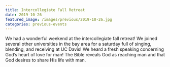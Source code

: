 ```yaml
---
title: Intercollegiate Fall Retreat 
date: 2019-10-26    
featured_image: /images/previous/2019-10-26.jpg
categories: previous-events
---
```

We had a wonderful weekend at the intercollegiate fall retreat! We joined several other universities in the bay area for a saturday full of singing, blending, and receiving at UC Davis! We heard a fresh speaking concerning God’s heart of love for man! The Bible reveals God as reaching man and that God desires to share His life with man.